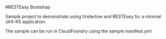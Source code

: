 #RESTEasy Bootstrap

Sample project to demonstrate using Undertow and RESTEasy for a minimal JAX-RS application.

The sample can be run in CloudFoundry using the sample manifest.yml
